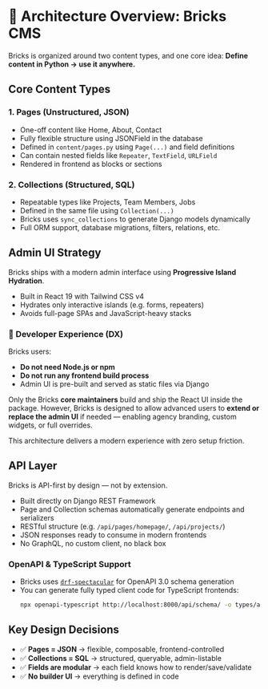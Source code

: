 # 🧠 Architecture Overview: Bricks CMS

Bricks is organized around two content types, and one core idea:
**Define content in Python → use it anywhere.**

## Core Content Types

### 1. Pages (Unstructured, JSON)

- One-off content like Home, About, Contact
- Fully flexible structure using JSONField in the database
- Defined in `content/pages.py` using `Page(...)` and field definitions
- Can contain nested fields like `Repeater`, `TextField`, `URLField`
- Rendered in frontend as blocks or sections

### 2. Collections (Structured, SQL)

- Repeatable types like Projects, Team Members, Jobs
- Defined in the same file using `Collection(...)`
- Bricks uses `sync_collections` to generate Django models dynamically
- Full ORM support, database migrations, filters, relations, etc.

## Admin UI Strategy

Bricks ships with a modern admin interface using **Progressive Island Hydration**.

- Built in React 19 with Tailwind CSS v4
- Hydrates only interactive islands (e.g. forms, repeaters)
- Avoids full-page SPAs and JavaScript-heavy stacks

### 🔧 Developer Experience (DX)

Bricks users:

- **Do not need Node.js or npm**
- **Do not run any frontend build process**
- Admin UI is pre-built and served as static files via Django

Only the Bricks **core maintainers** build and ship the React UI inside the package.
However, Bricks is designed to allow advanced users to **extend or replace the admin UI** if needed — enabling agency branding, custom widgets, or full overrides.

This architecture delivers a modern experience with zero setup friction.

## API Layer

Bricks is API-first by design — not by extension.

- Built directly on Django REST Framework
- Page and Collection schemas automatically generate endpoints and serializers
- RESTful structure (e.g. `/api/pages/homepage/`, `/api/projects/`)
- JSON responses ready to consume in modern frontends
- No GraphQL, no custom client, no black box

### OpenAPI & TypeScript Support

- Bricks uses [`drf-spectacular`](https://github.com/tfranzel/drf-spectacular) for OpenAPI 3.0 schema generation
- You can generate fully typed client code for TypeScript frontends:
  ```bash
  npx openapi-typescript http://localhost:8000/api/schema/ -o types/api.d.ts
  ```

## Key Design Decisions

- ✅ **Pages = JSON** → flexible, composable, frontend-controlled
- ✅ **Collections = SQL** → structured, queryable, admin-listable
- ✅ **Fields are modular** → each field knows how to render/save/validate
- ✅ **No builder UI** → everything is defined in code
